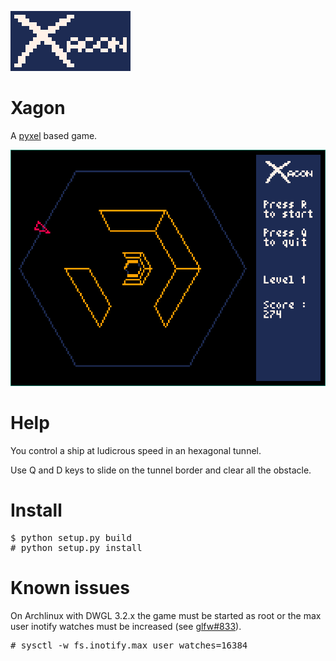 ![](logo_big.png)

# Xagon

A [pyxel](https://github.com/kitao/pyxel) based game.

![](screenshot.png)

# Help

You control a ship at ludicrous speed in an hexagonal tunnel.

Use Q and D keys to slide on the tunnel border and clear all the obstacle.

# Install

<pre>
$ python setup.py build
# python setup.py install
</pre>

# Known issues

On Archlinux with DWGL 3.2.x the game must be started as root or the max user inotify watches must be increased (see [glfw#833](https://github.com/glfw/glfw/issues/833)).

<pre>
# sysctl -w fs.inotify.max_user_watches=16384
</pre>
